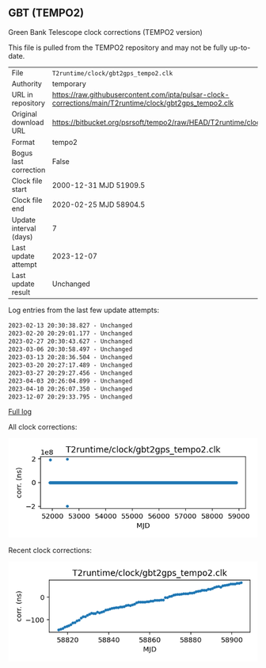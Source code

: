
## GBT (TEMPO2)

Green Bank Telescope clock corrections (TEMPO2 version)

This file is pulled from the TEMPO2 repository and may not be fully
up-to-date.

|     |     |
|:--- |:--- |
| File | `T2runtime/clock/gbt2gps_tempo2.clk` |
| Authority | temporary |
| URL in repository | <https://raw.githubusercontent.com/ipta/pulsar-clock-corrections/main/T2runtime/clock/gbt2gps_tempo2.clk> |
| Original download URL | <https://bitbucket.org/psrsoft/tempo2/raw/HEAD/T2runtime/clock/gbt2gps.clk> |
| Format | tempo2 |
| Bogus last correction | False |
| Clock file start | 2000-12-31 MJD 51909.5 |
| Clock file end | 2020-02-25 MJD 58904.5 |
| Update interval (days) | 7 |
| Last update attempt | 2023-12-07 |
| Last update result | Unchanged |

Log entries from the last few update attempts:
```
2023-02-13 20:30:38.827 - Unchanged
2023-02-20 20:29:01.177 - Unchanged
2023-02-27 20:30:43.627 - Unchanged
2023-03-06 20:30:58.497 - Unchanged
2023-03-13 20:28:36.504 - Unchanged
2023-03-20 20:27:17.489 - Unchanged
2023-03-27 20:29:27.456 - Unchanged
2023-04-03 20:26:04.899 - Unchanged
2023-04-10 20:26:07.350 - Unchanged
2023-12-07 20:29:33.795 - Unchanged
```
[Full log](https://raw.githubusercontent.com/ipta/pulsar-clock-corrections/main/log/T2runtime/clock/gbt2gps_tempo2.clk.log)


All clock corrections:

![plot of all clock corrections](gbt2gps_tempo2.clk.png "All corrections")

Recent clock corrections:

![plot of recent clock corrections](gbt2gps_tempo2.clk.short.png "Recent corrections")

